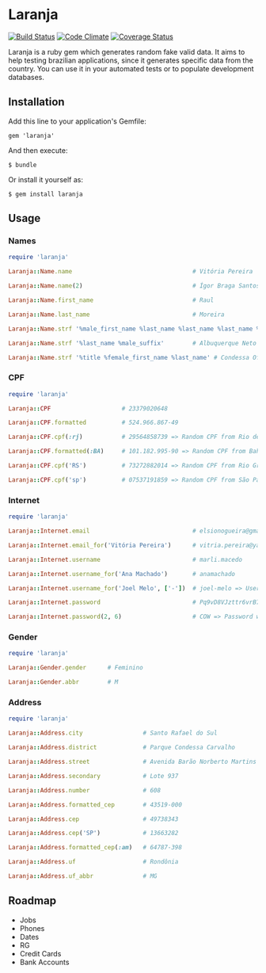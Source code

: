# Laranja
[![Build Status](https://travis-ci.org/oesgalha/laranja.png)](https://travis-ci.org/oesgalha/laranja)
[![Code Climate](https://codeclimate.com/github/oesgalha/laranja.png)](https://codeclimate.com/github/oesgalha/laranja)
[![Coverage Status](https://coveralls.io/repos/oesgalha/laranja/badge.png)](https://coveralls.io/r/oesgalha/laranja)

Laranja is a ruby gem which generates random fake valid data.
It aims to help testing brazilian applications, since it generates specific data from the country.
You can use it in your automated tests or to populate development databases.

## Installation

Add this line to your application's Gemfile:

    gem 'laranja'

And then execute:

    $ bundle

Or install it yourself as:

    $ gem install laranja

## Usage

### Names

```ruby
require 'laranja'

Laranja::Name.name                                  # Vitória Pereira

Laranja::Name.name(2)                               # Ígor Braga Santos => Name with 2 surnames

Laranja::Name.first_name                            # Raul

Laranja::Name.last_name                             # Moreira

Laranja::Name.strf '%male_first_name %last_name %last_name %last_name %male_suffix' # Fabrício Santos Costa Reis Junior

Laranja::Name.strf '%last_name %male_suffix'        # Albuquerque Neto

Laranja::Name.strf '%title %female_first_name %last_name' # Condessa Ofélia Macedo
```

### CPF

```ruby
require 'laranja'

Laranja::CPF                    # 23379020648

Laranja::CPF.formatted          # 524.966.867-49

Laranja::CPF.cpf(:rj)           # 29564858739 => Random CPF from Rio de Janeiro

Laranja::CPF.formatted(:BA)     # 101.182.995-90 => Random CPF from Bahia

Laranja::CPF.cpf('RS')          # 73272882014 => Random CPF from Rio Grande do Sul

Laranja::CPF.cpf('sp')          # 07537191859 => Random CPF from São Paulo
```

### Internet

```ruby
require 'laranja'

Laranja::Internet.email                             # elsionogueira@gmail.com

Laranja::Internet.email_for('Vitória Pereira')      # vitria.pereira@yahoo.com

Laranja::Internet.username                          # marli.macedo

Laranja::Internet.username_for('Ana Machado')       # anamachado

Laranja::Internet.username_for('Joel Melo', ['-'])  # joel-melo => Username with one of the specified separators ( - )

Laranja::Internet.password                          # Pq9vD8VJzttr6vrB77hDCp2LVK8iSm1iUjezQuS9dlah0EUukfQDPLf5ad0e6WwsrI39

Laranja::Internet.password(2, 6)                    # COW => Password with a random number of charaters between 2 and 6 (the default is 8 and 128)
```

### Gender

```ruby
require 'laranja'

Laranja::Gender.gender      # Feminino

Laranja::Gender.abbr        # M
```

### Address

```ruby
require 'laranja'

Laranja::Address.city                 # Santo Rafael do Sul

Laranja::Address.district             # Parque Condessa Carvalho

Laranja::Address.street               # Avenida Barão Norberto Martins Neto

Laranja::Address.secondary            # Lote 937

Laranja::Address.number               # 608

Laranja::Address.formatted_cep        # 43519-000

Laranja::Address.cep                  # 49738343

Laranja::Address.cep('SP')            # 13663282

Laranja::Address.formatted_cep(:am)   # 64787-398

Laranja::Address.uf                   # Rondônia

Laranja::Address.uf_abbr              # MG
```

## Roadmap

- Jobs
- Phones
- Dates
- RG
- Credit Cards
- Bank Accounts